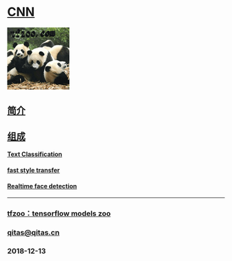 ﻿# [CNN](https://github.com/tfzoo/CNN) 

[![sites](tfzoo/tfzoo.png)](http://www.tfzoo.com)


## [简介](https://github.com/tfzoo/CNN/wiki) 



## [组成](tfzoo/) 

####  [Text Classification](https://github.com/dennybritz/cnn-text-classification-tf) 

####  [fast style transfer](https://github.com/lengstrom/fast-style-transfer) 

####  [Realtime face detection](https://github.com/oarriaga/face_classification) 



---

###  [tfzoo：tensorflow models zoo](http://www.tfzoo.com)
###  qitas@qitas.cn
###  2018-12-13



